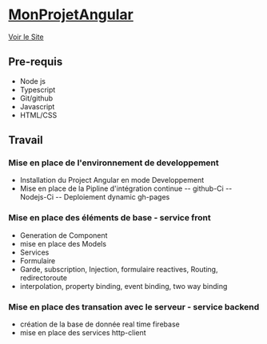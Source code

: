 # [MonProjetAngular](https://lmlouis.github.io/ripository)
 [Voir le Site](https://lmlouis.github.io/ripository) 

## Pre-requis
* Node js
* Typescript
* Git/github
* Javascript
* HTML/CSS

## Travail
### Mise en place de l'environnement de developpement
* Installation du Project Angular en mode Developpement
* Mise en place de la Pipline d'intégration continue
-- github-Ci
-- Nodejs-Ci
-- Deploiement dynamic gh-pages 
### Mise en place des éléments de base - service front
* Generation de Component 
* mise en place des Models
* Services 
* Formulaire 
* Garde, subscription, Injection, formulaire reactives, Routing, redirectoroute
* interpolation, property binding, event binding, two way binding
### Mise en place des transation avec le serveur - service backend
* création de la base de donnée real time firebase 
* mise en place des services http-client

